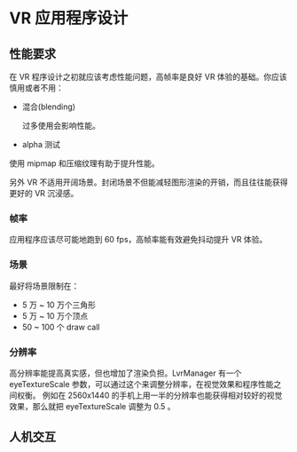 # VR 应用程序设计

## 性能要求
在 VR 程序设计之初就应该考虑性能问题，高帧率是良好 VR 体验的基础。你应该慎用或者不用：

* 混合(blending)

	过多使用会影响性能。

* alpha 测试

使用 mipmap 和压缩纹理有助于提升性能。

	
另外 VR 不适用开阔场景。封闭场景不但能减轻图形渲染的开销，而且往往能获得更好的 VR 沉浸感。

### 帧率

应用程序应该尽可能地跑到 60 fps，高帧率能有效避免抖动提升 VR 体验。


### 场景

最好将场景限制在：

* 5 万 ~ 10 万个三角形
* 5 万 ~ 10 万个顶点
* 50 ~ 100 个 draw call

### 分辨率

高分辨率能提高真实感，但也增加了渲染负担。LvrManager 有一个 eyeTextureScale 参数，可以通过这个来调整分辨率，在视觉效果和程序性能之间权衡。
例如在 2560x1440 的手机上用一半的分辨率也能获得相对较好的视觉效果，那么就把 eyeTextureScale 调整为 0.5 。

## 人机交互